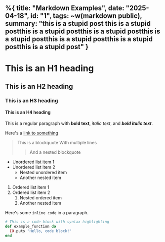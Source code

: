 %{
  title: "Markdown Examples",
  date: "2025-04-18",
  id: "1",
  tags: ~w(markdown public), 
  summary: "this is a stupid post this is a stupid postthis is a stupid postthis is a stupid postthis is a stupid postthis is a stupid postthis is a stupid postthis is a stupid post"
}
---

# This is an H1 heading
## This is an H2 heading
### This is an H3 heading
#### This is an H4 heading

This is a regular paragraph with **bold text**, *italic text*, and ***bold italic text***.

Here's a [link to something](https://example.com "With a title")

> This is a blockquote
> With multiple lines
>> And a nested blockquote

- Unordered list item 1
- Unordered list item 2
  - Nested unordered item
  - Another nested item

1. Ordered list item 1
2. Ordered list item 2
   1. Nested ordered item
   2. Another nested item

Here's some `inline code` in a paragraph.

```elixir
# This is a code block with syntax highlighting
def example_function do
  IO.puts "Hello, code block!"
end
```
